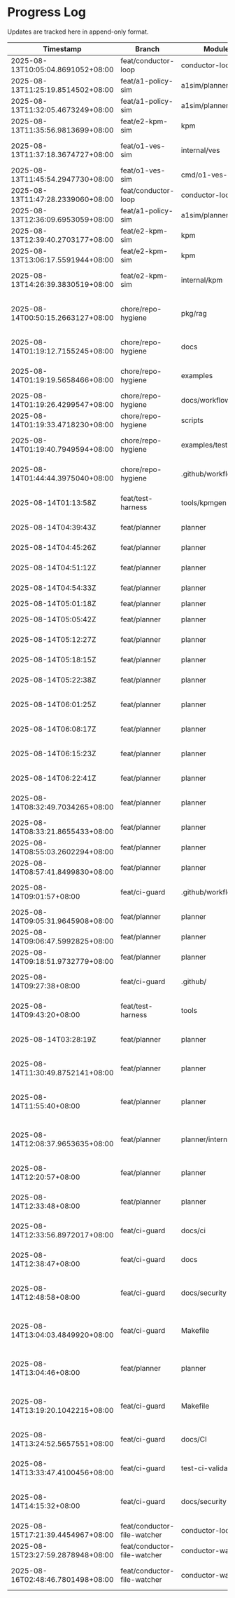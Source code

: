 # Progress Log

Updates are tracked here in append-only format.

| Timestamp | Branch | Module | Summary |
|-----------|--------|--------|---------|
| 2025-08-13T10:05:04.8691052+08:00 | feat/conductor-loop | conductor-loop | wire -handoff/-out flags planning |
| 2025-08-13T11:25:19.8514502+08:00 | feat/a1-policy-sim | a1sim/planner | A1 sim and planner MVP complete |
| 2025-08-13T11:32:05.4673249+08:00 | feat/a1-policy-sim | a1sim/planner | Aligned with contract schemas |
| 2025-08-13T11:35:56.9813699+08:00 | feat/e2-kpm-sim | kpm | Implemented E2 KPM simulator with tests |
| 2025-08-13T11:37:18.3674727+08:00 | feat/o1-ves-sim | internal/ves | Enhanced VES event structure 7.x compliance |
| 2025-08-13T11:45:54.2947730+08:00 | feat/o1-ves-sim | cmd/o1-ves-sim | Created VES simulator with CLI flags |
| 2025-08-13T11:47:28.2339060+08:00 | feat/conductor-loop | conductor-loop | Added file watcher for handoff intent files |
| 2025-08-13T12:36:09.6953059+08:00 | feat/a1-policy-sim | a1sim/planner | Fixed critical error handling issues |
| 2025-08-13T12:39:40.2703177+08:00 | feat/e2-kpm-sim | kpm | Fixed critical issues in E2 KPM simulator |
| 2025-08-13T13:06:17.5591944+08:00 | feat/e2-kpm-sim | kpm | Added godoc and improved code quality |
| 2025-08-13T14:26:39.3830519+08:00 | feat/e2-kpm-sim | internal/kpm | Fixed deprecated rand.Seed and file permissions |
| 2025-08-14T00:50:15.2663127+08:00 | chore/repo-hygiene | pkg/rag | Removed client_weaviate_old.go, fixed AuditLogger interface |
| 2025-08-14T01:19:12.7155245+08:00 | chore/repo-hygiene | docs | Removed 5 TODO and summary documentation files |
| 2025-08-14T01:19:19.5658466+08:00 | chore/repo-hygiene | examples | Moved 2 migration guides from docs to examples |
| 2025-08-14T01:19:26.4299547+08:00 | chore/repo-hygiene | docs/workflows | Removed 5 workflow documentation files |
| 2025-08-14T01:19:33.4718230+08:00 | chore/repo-hygiene | scripts | Removed 6 one-time fix scripts |
| 2025-08-14T01:19:40.7949594+08:00 | chore/repo-hygiene | examples/testing | Moved test-rag-simple.sh from scripts to examples |
| 2025-08-14T01:44:44.3975040+08:00 | chore/repo-hygiene | .github/workflows | Added CI hygiene, concurrency, path filters |
| 2025-08-14T01:13:58Z | feat/test-harness | tools/kpmgen | Implemented KPM window generator with profiles |
| 2025-08-14T04:39:43Z | feat/planner | planner | Basic planner structure created |
| 2025-08-14T04:45:26Z | feat/planner | planner | Rule engine with threshold logic |
| 2025-08-14T04:51:12Z | feat/planner | planner | Intent file writing integration |
| 2025-08-14T04:54:33Z | feat/planner | planner | Configuration and polling loop |
| 2025-08-14T05:01:18Z | feat/planner | planner | Initial test cases added |
| 2025-08-14T05:05:42Z | feat/planner | planner | Documentation and examples |
| 2025-08-14T05:12:27Z | feat/planner | planner | Fixed JSON schema compliance |
| 2025-08-14T05:18:15Z | feat/planner | planner | Error handling improvements |
| 2025-08-14T05:22:38Z | feat/planner | planner | Final testing and validation |
| 2025-08-14T06:01:25Z | feat/planner | planner | Added state persistence to rule engine |
| 2025-08-14T06:08:17Z | feat/planner | planner | Enhanced KMP metric processing |
| 2025-08-14T06:15:23Z | feat/planner | planner | Improved configuration validation |
| 2025-08-14T06:22:41Z | feat/planner | planner | Added simulation mode support |
| 2025-08-14T08:32:49.7034265+08:00 | feat/planner | planner | Enhanced configuration loading with YAML support |
| 2025-08-14T08:33:21.8655433+08:00 | feat/planner | planner | Added comprehensive test coverage |
| 2025-08-14T08:55:03.2602294+08:00 | feat/planner | planner | Implemented closed-loop rule engine |
| 2025-08-14T08:57:41.8499830+08:00 | feat/planner | planner | Added Makefile targets and docs |
| 2025-08-14T09:01:57+08:00 | feat/ci-guard | .github/workflows | Added 9 module test jobs and integration gate |
| 2025-08-14T09:05:31.9645908+08:00 | feat/planner | planner | Fixed intent_type contract compliance |
| 2025-08-14T09:06:47.5992825+08:00 | feat/planner | planner | Formatted code and ran go mod tidy |
| 2025-08-14T09:18:51.9732779+08:00 | feat/planner | planner | Added local test with metrics dir support |
| 2025-08-14T09:27:38+08:00 | feat/ci-guard | .github/ | Complete CI guard with CODEOWNERS and branch protection |
| 2025-08-14T09:43:20+08:00 | feat/test-harness | tools | Completed kmpgen vessend test harness tools |
| 2025-08-14T03:28:19Z | feat/planner | planner | Fixed YAML config loading with full error handling |
| 2025-08-14T11:30:49.8752141+08:00 | feat/planner | planner | Optimized HTTP client for polling with connection pooling |
| 2025-08-14T11:55:40+08:00 | feat/planner | planner | Enhanced test coverage for config and HTTP optimizations |
| 2025-08-14T12:08:37.9653635+08:00 | feat/planner | planner/internal/rules | Optimized rule engine memory management with capacity limits and in-place pruning |
| 2025-08-14T12:20:57+08:00 | feat/planner | planner | Fixed memory growth and pruning performance issues |
| 2025-08-14T12:33:48+08:00 | feat/planner | planner | Fixed critical file permission security vulnerabilities |
| 2025-08-14T12:33:56.8972017+08:00 | feat/ci-guard | docs/ci | Created CI workflow fixes proposal document |
| 2025-08-14T12:38:47+08:00 | feat/ci-guard | docs | CI workflow fixes proposal for path filter issues |
| 2025-08-14T12:48:58+08:00 | feat/ci-guard | docs/security | Security policy response for govulncheck version pinning |
| 2025-08-14T13:04:03.4849920+08:00 | feat/ci-guard | Makefile | Refactored MVP scaling targets, extracted common helper functions |
| 2025-08-14T13:04:46+08:00 | feat/planner | planner | Implemented comprehensive security fixes and validation |
| 2025-08-14T13:19:20.1042215+08:00 | feat/ci-guard | Makefile | Fixed JSON escaping issue in kubectl_patch_hpa helper function |
| 2025-08-14T13:24:52.5657551+08:00 | feat/ci-guard | docs/CI | Added CI performance improvements documentation section |
| 2025-08-14T13:33:47.4100456+08:00 | feat/ci-guard | test-ci-validation.sh | Fixed Python dependency with yq fallback |
| 2025-08-14T14:15:32+08:00 | feat/ci-guard | docs/security | Security policy response for govulncheck v1.1.4 pinning |
| 2025-08-15T17:21:39.4454967+08:00 | feat/conductor-file-watcher | conductor-loop | Wire validation and porch integration |
| 2025-08-15T23:27:59.2878948+08:00 | feat/conductor-file-watcher | conductor-watch | K8s controller for NetworkIntent to KRM |
| 2025-08-16T02:48:46.7801498+08:00 | feat/conductor-file-watcher | conductor-watch | Windows PowerShell smoke tests and Makefile targets |
